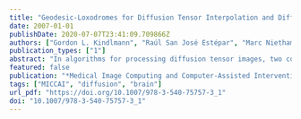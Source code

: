 ```yaml
---
title: "Geodesic-Loxodromes for Diffusion Tensor Interpolation and Difference Measurement"
date: 2007-01-01
publishDate: 2020-07-07T23:41:09.709866Z
authors: ["Gordon L. Kindlmann", "Raúl San José Estépar", "Marc Niethammer", "Steven Haker", "Carl-Fredrik Westin"]
publication_types: ["1"]
abstract: "In algorithms for processing diffusion tensor images, two common ingredients are interpolating tensors, and measuring the distance between them. We propose a new class of interpolation paths for tensors, termed geodesic-loxodromes, which explicitly preserve clinically important tensor attributes, such as mean diffusivity or fractional anisotropy, while using basic differential geometry to interpolate tensor orientation. This contrasts with previous Riemannian and Log-Euclidean methods that preserve the determinant. Path integrals of tangents of geodesic-loxodromes generate novel measures of over-all difference between two tensors, and of difference in shape and in orientation."
featured: false
publication: "*Medical Image Computing and Computer-Assisted Intervention - MICCAI 2007, 10th International Conference, Brisbane, Australia, October 29 - November 2, 2007, Proceedings, Part I*"
tags: ["MICCAI", "diffusion", "brain"]
url_pdf: "https://doi.org/10.1007/978-3-540-75757-3_1"
doi: "10.1007/978-3-540-75757-3_1"
---
```


